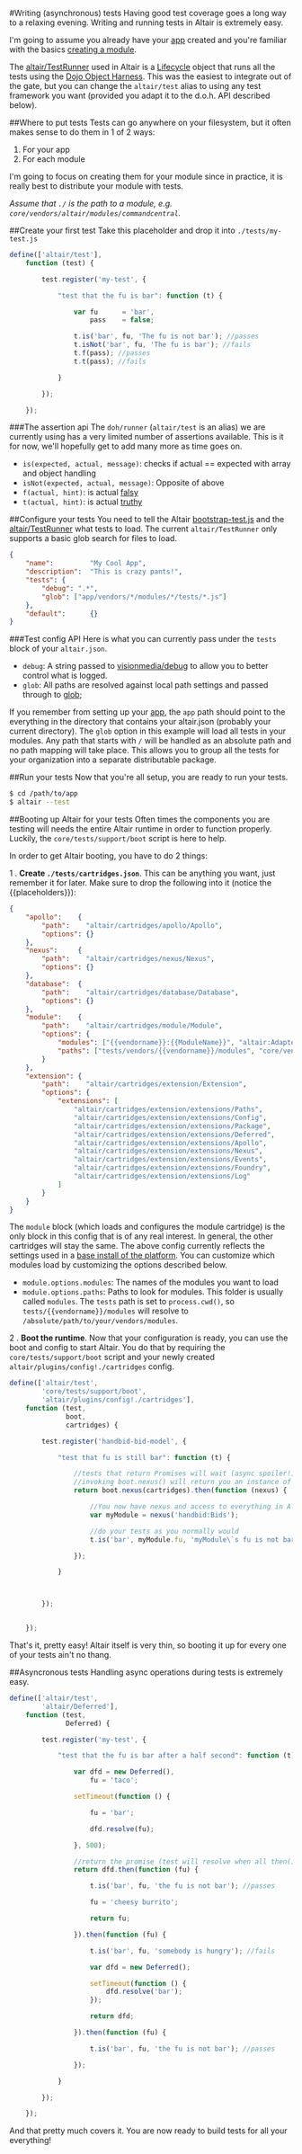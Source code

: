 #Writing (asynchronous) tests
Having good test coverage goes a long way to a relaxing evening. Writing and running tests in Altair is extremely easy.

I'm going to assume you already have your [app](app.md) created and you're familiar with the basics [creating a module](firstmodule.md).

The [altair/TestRunner](../core/lib/altair/TestRunner.js) used in Altair is a [Lifecycle](lifecycle.md) object that runs all the tests
 using the [Dojo Object Harness](http://dojotoolkit.org/reference-guide/1.9/util/doh.html). This was the easiest to integrate
 out of the gate, but you can change the `altair/test` alias to using any test framework you want (provided you adapt it
 to the d.o.h. API described below).

##Where to put tests
Tests can go anywhere on your filesystem, but it often makes sense to do them in 1 of 2 ways:

1. For your app
2. For each module

I'm going to focus on creating them for your module since in practice, it is really best to distribute your module with
tests.

*Assume that `./` is the path to a module, e.g. `core/vendors/altair/modules/commandcentral`.*

##Create your first test
Take this placeholder and drop it into `./tests/my-test.js`

```js
define(['altair/test'],
    function (test) {

        test.register('my-test', {

            "test that the fu is bar": function (t) {

                var fu      = 'bar',
                    pass    = false;

                t.is('bar', fu, 'The fu is not bar'); //passes
                t.isNot('bar', fu, 'The fu is bar'); //fails
                t.f(pass); //passes
                t.t(pass); //fails

            }

        });

    });
```

###The assertion api
The `doh/runner` (`altair/test` is an alias) we are currently using has a very limited number of assertions available.
This is it for now, we'll hopefully get to add many more as time goes on.

- `is(expected, actual, message)`: checks if actual == expected with array and object handling
- `isNot(expected, actual, message)`: Opposite of above
- `f(actual, hint)`: is actual [falsy](http://www.sitepoint.com/javascript-truthy-falsy/)
- `t(actual, hint)`: is actual [truthy](http://www.sitepoint.com/javascript-truthy-falsy/)


##Configure your tests
You need to tell the Altair [bootstrap-test.js](../core/bootstrap-test.js) and the [altair/TestRunner](../core/lib/altair/TestRunner.js)
what tests to load. The current `altair/TestRunner` only supports a basic glob search for files to load.

```json
{
    "name":         "My Cool App",
    "description":  "This is crazy pants!",
    "tests": {
        "debug": ".*",
        "glob": ["app/vendors/*/modules/*/tests/*.js"]
    },
    "default":      {}
}

```
###Test config API
Here is what you can currently pass under the `tests` block of your `altair.json`.

- `debug`: A string passed to [visionmedia/debug](https://github.com/visionmedia/debug) to allow you to better control what is logged.
- `glob`: All paths are resolved against local path settings and passed through to [glob](https://github.com/isaacs/node-glob);

If you remember from setting up your [app](app.md), the `app` path should point to the everything in the directory that
contains your altair.json (probably your current directory). The `glob` option in this example will load all tests in your
modules. Any path that starts with `/` will be handled as an absolute path and no path mapping will take place. This
allows you to group all the tests for your organization into a separate distributable package.

##Run your tests
Now that you're all setup, you are ready to run your tests.

```bash
$ cd /path/to/app
$ altair --test
```

##Booting up Altair for your tests
Often times the components you are testing will needs the entire Altair runtime in order to function properly. Luckily,
the `core/tests/support/boot` script is here to help.

In order to get Altair booting, you have to do 2 things:

1 . **Create `./tests/cartridges.json`**. This can be anything you want, just remember it for later. Make sure to drop the
following into it (notice the {{placeholders}}):

```json
{
    "apollo":    {
        "path":    "altair/cartridges/apollo/Apollo",
        "options": {}
    },
    "nexus":     {
        "path":    "altair/cartridges/nexus/Nexus",
        "options": {}
    },
    "database":  {
        "path":    "altair/cartridges/database/Database",
        "options": {}
    },
    "module":    {
        "path":    "altair/cartridges/module/Module",
        "options": {
            "modules": ["{{vendorname}}:{{ModuleName}}", "altair:Adapters"],
            "paths": ["tests/vendors/{{vendorname}}/modules", "core/vendors/altair/modules"]
        }
    },
    "extension": {
        "path":    "altair/cartridges/extension/Extension",
        "options": {
            "extensions": [
                "altair/cartridges/extension/extensions/Paths",
                "altair/cartridges/extension/extensions/Config",
                "altair/cartridges/extension/extensions/Package",
                "altair/cartridges/extension/extensions/Deferred",
                "altair/cartridges/extension/extensions/Apollo",
                "altair/cartridges/extension/extensions/Nexus",
                "altair/cartridges/extension/extensions/Events",
                "altair/cartridges/extension/extensions/Foundry",
                "altair/cartridges/extension/extensions/Log"
            ]
        }
    }
}
```
The `module` block (which loads and configures the module cartridge) is the only block in this config that is of any real
interest. In general, the other cartridges will stay the same. The above config currently reflects the settings used in a [base
install of the platform](../core/config/altair.json). You can customize which modules load by customizing the options
described below.

- `module.options.modules`: The names of the modules you want to load
- `module.options.paths`: Paths to look for modules. This folder is usually called `modules`. The `tests` path is set
to `process.cwd()`, so `tests/{{vendorname}}/modules` will resolve to `/absolute/path/to/your/vendors/modules`.

2 . **Boot the runtime**. Now that your configuration is ready, you can use the boot and config to start Altair. You do that
by requiring the `core/tests/support/boot` script and your newly created `altair/plugins/config!./cartridges` config.

```js
define(['altair/test',
        'core/tests/support/boot',
        'altair/plugins/config!./cartridges'],
    function (test,
              boot,
              cartridges) {

        test.register('handbid-bid-model', {

            "test that fu is still bar": function (t) {

                //tests that return Promises will wait (async spoiler!) until they are resolved
                //invoking boot.nexus() will return you an instance of Nexus
                return boot.nexus(cartridges).then(function (nexus) {

                    //You now have nexus and access to everything in Altair
                    var myModule = nexus('handbid:Bids');

                    //do your tests as you normally would
                    t.is('bar', myModule.fu, 'myModule\`s fu is not bar');

                });

            }



        });


    });
```
That's it, pretty easy! Altair itself is very thin, so booting it up for every one of your tests ain't no thang.

##Asyncronous tests
Handling async operations during tests is extremely easy.

```js
define(['altair/test',
        'altair/Deferred'],
    function (test,
              Deferred) {

        test.register('my-test', {

            "test that the fu is bar after a half second": function (t) {

                var dfd = new Deferred(),
                    fu = 'taco';

                setTimeout(function () {

                    fu = 'bar';

                    dfd.resolve(fu);

                }, 500);

                //return the promise (test will resolve when all then()'s are finished)
                return dfd.then(function (fu) {

                    t.is('bar', fu, 'the fu is not bar'); //passes

                    fu = 'cheesy burrito';

                    return fu;

                }).then(function (fu) {

                    t.is('bar', fu, 'somebody is hungry'); //fails

                    var dfd = new Deferred();

                    setTimeout(function () {
                        dfd.resolve('bar');
                    });

                    return dfd;

                }).then(function (fu) {

                    t.is('bar', fu, 'the fu is not bar'); //passes

                });

            }

        });

    });
```
And that pretty much covers it. You are now ready to build tests for all your everything!